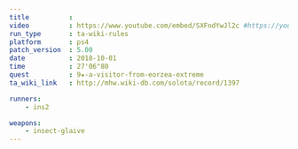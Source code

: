 ```yaml
---
title          :
video          : https://www.youtube.com/embed/SXFndYwJl2c #https://youtu.be/SXFndYwJl2c
run_type       : ta-wiki-rules
platform       : ps4
patch_version  : 5.00
date           : 2018-10-01
time           : 27'06"80
quest          : 9★-a-visitor-from-eorzea-extreme
ta_wiki_link   : http://mhw.wiki-db.com/solota/record/1397

runners:
    - ins2

weapons:
    - insect-glaive
---
```

